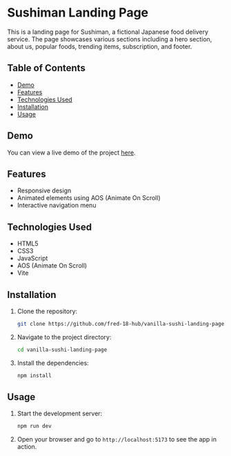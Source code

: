 # Sushiman Landing Page

This is a landing page for Sushiman, a fictional Japanese food delivery service. The page showcases various sections including a hero section, about us, popular foods, trending items, subscription, and footer.

## Table of Contents

- [Demo](#demo)
- [Features](#features)
- [Technologies Used](#technologies-used)
- [Installation](#installation)
- [Usage](#usage)

## Demo

You can view a live demo of the project [here](https://vanilla-sushi-landing-page.vercel.app/).

## Features

- Responsive design
- Animated elements using AOS (Animate On Scroll)
- Interactive navigation menu

## Technologies Used

- HTML5
- CSS3
- JavaScript
- AOS (Animate On Scroll)
- Vite

## Installation

1. Clone the repository:
   ```sh
   git clone https://github.com/fred-18-hub/vanilla-sushi-landing-page.git
   ```
2. Navigate to the project directory:
   ```sh
   cd vanilla-sushi-landing-page
   ```
3. Install the dependencies:
   ```sh
   npm install
   ```

## Usage

1. Start the development server:
   ```sh
   npm run dev
   ```
2. Open your browser and go to `http://localhost:5173` to see the app in action.
